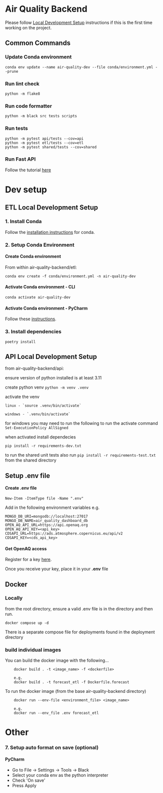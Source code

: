 # Air Quality Backend

Please follow [Local Development Setup](#local-development-setup) instructions if this is the first time working on the project.

## Common Commands

### Update Conda environment

`conda env update --name air-quality-dev --file conda/environment.yml --prune`

### Run lint check
`python -m flake8`

### Run code formatter
`python -m black src tests scripts`

### Run tests
```
python -m pytest api/tests --cov=api
python -m pytest etl/tests --cov=etl
python -m pytest shared/tests --cov=shared
```
### Run Fast API
Follow the tutorial [here](docs/run_fast_api_tutorial.md)

# Dev setup
## ETL Local Development Setup

### 1. Install Conda
Follow the [installation instructions](https://docs.anaconda.com/free/miniconda/) for conda.

### 2. Setup Conda Environment

#### Create Conda environment
From within air-quality-backend/etl:

`conda env create -f conda/environment.yml -n air-quality-dev`

#### Activate Conda environment - CLI
`conda activate air-quality-dev`

#### Activate Conda environment - PyCharm
Follow these [instructions](https://www.jetbrains.com/help/pycharm/conda-support-creating-conda-virtual-environment.html#conda-requirements).

### 3. Install dependencies
`poetry install`

## API Local Development Setup
from air-quality-backend/api:

ensure version of python installed is at least 3.11

create python venv
`python -m venv .venv`

activate the venv
```
linux - `source .venv/bin/activate`

windows - `.venv/bin/activate`
```
for windows you may need to run the following to run the activate command
`Set-ExecutionPolicy AllSigned`

when activated install dependecies

`pip install -r requirements-dev.txt`

to run the shared unit tests also run 
`pip install -r requirements-test.txt`
from the shared directory

## Setup .env file

#### Create .env file

`New-Item -ItemType file -Name ".env"`

Add in the following environment variables e.g.
```
MONGO_DB_URI=mongodb://localhost:27017
MONGO_DB_NAME=air_quality_dashboard_db
OPEN_AQ_API_URL=https://api.openaq.org
OPEN_AQ_API_KEY=<api_key>
CDSAPI_URL=https://ads.atmosphere.copernicus.eu/api/v2
CDSAPI_KEY=<cds_api_key>
```

#### Get OpenAQ access
Register for a key [here](https://api.openaq.org/register).

Once you receive your key, place it in your **.env** file


## Docker
### Locally
from the root directory, ensure a valid .env file is in the directory and then run. 
```
docker compose up -d
```
There is a separate compose file for deployments found in the deployment directory

### build individual images

You can build the docker image with the following... 
```
    docker build . -t <image_name> -f <dockerfile>

    e.g. 
    docker build . -t forecast_etl -f Dockerfile.forecast
```

To run the docker image (from the base air-quality-backend directory)
```
    docker run --env-file <environment_file> <image_name>

    e.g.
    docker run --env_file .env forecast_etl
```

# Other
### 7. Setup auto format on save (optional) 

#### PyCharm
- Go to File -> Settings -> Tools -> Black
- Select your conda env as the python interpreter
- Check 'On save'
- Press Apply

